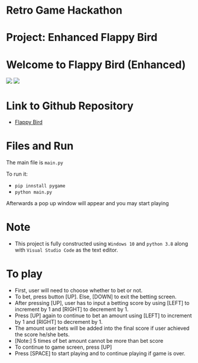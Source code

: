 # Retro Game Hackathon
# Project: Enhanced Flappy Bird

# Welcome to Flappy Bird (Enhanced)
![](https://drive.google.com/file/d/1k7Xx3UYIh4XxKeh1XjKlC5O0MJlyaxaa/view?usp=sharing)
![](https://drive.google.com/file/d/11x-mz23jVl2RFV7WJVwDvnfmW4U2Cls4/view?usp=sharing)

# Link to Github Repository
- [Flappy Bird](https://github.com/YvonneTansu/RetroGameHackathon)

# Files and Run
The main file is `main.py`

To run it:
- `pip innstall pygame`
- `python main.py`

Afterwards a pop up window will appear and you may start playing

# Note
- This project is fully constructed using `Windows 10` and `python 3.8` along with `Visual Studio Code` as the text editor.

# To play
- First, user will need to choose whether to bet or not.
- To bet, press button [UP]. Else, [DOWN] to exit the betting screen.
- After pressing [UP], user has to input a betting score by using [LEFT] to increment by 1 and [RIGHT] to decrement by 1.
- Press [UP] again to continue to bet an amount using [LEFT] to increment by 1 and [RIGHT] to decrement by 1.
- The amount user bets will be added into the final score if user achieved the score he/she bets.
- [Note:] 5 times of bet amount cannot be more than bet score
- To continue to game screen, press [UP]
- Press [SPACE] to start playing and to continue playing if game is over.
